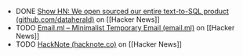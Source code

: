 - DONE [Show HN: We open sourced our entire text-to-SQL product (github.com/dataherald)](https://news.ycombinator.com/item?id=40456236) on [[Hacker News]]
- TODO [Email.ml – Minimalist Temporary Email (email.ml)](https://news.ycombinator.com/item?id=40471798) on [[Hacker News]]
- TODO [HackNote (hacknote.co)](https://news.ycombinator.com/item?id=40472659) on [[Hacker News]]